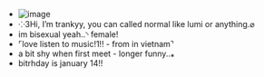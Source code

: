 - ![image](https://github.com/user-attachments/assets/9a680893-4e75-4687-b6c6-066dab03a079)
- ⁘3Hi, I’m trankyy, you can called normal like lumi or anything.⌀
- im bisexual yeah..◝ female!
- ⌜love listen to music!1!! - from in vietnam⌝
- a bit shy when first meet - longer funny..⁎
- bitrhday is january 14!!
<!--- ⏖ int c+h,DNTUF - loves friends*..
˖𓍢ִ໋⋆ roblox,pt more idk, pookie? idk-

